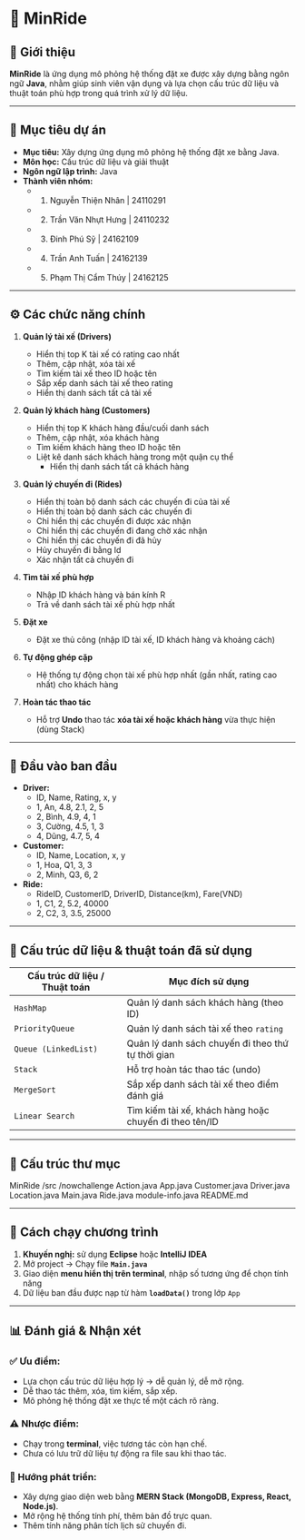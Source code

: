 # 🚖 MinRide

## 🧩 Giới thiệu
**MinRide** là ứng dụng mô phỏng hệ thống đặt xe được xây dựng bằng ngôn ngữ **Java**, nhằm giúp sinh viên vận dụng và lựa chọn cấu trúc dữ liệu và thuật toán phù hợp trong quá trình xử lý dữ liệu.

---

## 🎯 Mục tiêu dự án
- **Mục tiêu:** Xây dựng ứng dụng mô phỏng hệ thống đặt xe bằng Java.  
- **Môn học:** Cấu trúc dữ liệu và giải thuật  
- **Ngôn ngữ lập trình:** Java  
- **Thành viên nhóm:**  
  - 1.  Nguyễn Thiện Nhân | 24110291
  - 2.  Trần Văn Nhựt Hưng | 24110232
  - 3.  Đinh Phú Sỹ | 24162109
  - 4.  Trần Anh Tuấn | 24162139
  - 5.  Phạm Thị Cẩm Thúy | 24162125

---

## ⚙️ Các chức năng chính
1. **Quản lý tài xế (Drivers)**
   - Hiển thị top K tài xế có rating cao nhất   
   - Thêm, cập nhật, xóa tài xế  
   - Tìm kiếm tài xế theo ID hoặc tên  
   - Sắp xếp danh sách tài xế theo rating
   - Hiển thị danh sách tất cả tài xế

2. **Quản lý khách hàng (Customers)**
   - Hiển thị top K khách hàng đầu/cuối danh sách  
   - Thêm, cập nhật, xóa khách hàng  
   - Tìm kiếm khách hàng theo ID hoặc tên  
   - Liệt kê danh sách khách hàng trong một quận cụ thể  
      - Hiển thị danh sách tất cả khách hàng

3. **Quản lý chuyến đi (Rides)**
   - Hiển thị toàn bộ danh sách các chuyến đi của tài xế
   - Hiển thị toàn bộ danh sách các chuyến đi
   - Chỉ hiển thị các chuyến đi được xác nhận
   - Chỉ hiển thị các chuyến đi đang chờ xác nhận
   - Chỉ hiển thị các chuyến đi đã hủy
   - Hủy chuyến đi bằng Id
   - Xác nhận tất cả chuyến đi

4. **Tìm tài xế phù hợp**
   - Nhập ID khách hàng và bán kính R  
   - Trả về danh sách tài xế phù hợp nhất

5. **Đặt xe**
   - Đặt xe thủ công (nhập ID tài xế, ID khách hàng và khoảng cách)

6. **Tự động ghép cặp**
   - Hệ thống tự động chọn tài xế phù hợp nhất (gần nhất, rating cao nhất) cho khách hàng  

7. **Hoàn tác thao tác**
   - Hỗ trợ **Undo** thao tác **xóa tài xế hoặc khách hàng** vừa thực hiện (dùng Stack)

---

## 💬 Đầu vào ban đầu
- **Driver:** 
  - ID, Name, Rating, x, y
  - 1, An, 4.8, 2.1, 2, 5
  - 2, Bình, 4.9, 4, 1
  - 3, Cường, 4.5, 1, 3
  - 4, Dũng, 4.7, 5, 4
- **Customer:**  
  - ID, Name, Location, x, y
  - 1, Hoa, Q1, 3, 3
  - 2, Minh, Q3, 6, 2
- **Ride:**  
  - RideID, CustomerID, DriverID, Distance(km), Fare(VND)
  - 1, C1, 2, 5.2, 40000
  - 2, C2, 3, 3.5, 25000

---

## 🧠 Cấu trúc dữ liệu & thuật toán đã sử dụng

| Cấu trúc dữ liệu / Thuật toán | Mục đích sử dụng |
|-------------------------------|------------------|
| `HashMap` | Quản lý danh sách khách hàng (theo ID) |
| `PriorityQueue` | Quản lý danh sách tài xế theo `rating` |
| `Queue (LinkedList)` | Quản lý danh sách chuyến đi theo thứ tự thời gian |
| `Stack` | Hỗ trợ hoàn tác thao tác (undo) |
| `MergeSort` | Sắp xếp danh sách tài xế theo điểm đánh giá |
| `Linear Search` | Tìm kiếm tài xế, khách hàng hoặc chuyến đi theo tên/ID |

---

## 📂 Cấu trúc thư mục
MinRide
    /src
        /nowchallenge
            Action.java
            App.java
            Customer.java
            Driver.java
            Location.java
            Main.java
            Ride.java
        module-info.java
    README.md

---

## 🚀 Cách chạy chương trình
1. **Khuyến nghị:** sử dụng **Eclipse** hoặc **IntelliJ IDEA**  
2. Mở project → Chạy file **`Main.java`**  
3. Giao diện **menu hiển thị trên terminal**, nhập số tương ứng để chọn tính năng  
4. Dữ liệu ban đầu được nạp từ hàm **`loadData()`** trong lớp `App`  

---

## 📊 Đánh giá & Nhận xét

### ✅ Ưu điểm:
- Lựa chọn cấu trúc dữ liệu hợp lý → dễ quản lý, dễ mở rộng.  
- Dễ thao tác thêm, xóa, tìm kiếm, sắp xếp.  
- Mô phỏng hệ thống đặt xe thực tế một cách rõ ràng.

### ⚠️ Nhược điểm:
- Chạy trong **terminal**, việc tương tác còn hạn chế.  
- Chưa có lưu trữ dữ liệu tự động ra file sau khi thao tác.

### 🔮 Hướng phát triển:
- Xây dựng giao diện web bằng **MERN Stack (MongoDB, Express, React, Node.js)**.  
- Mở rộng hệ thống tính phí, thêm bản đồ trực quan.  
- Thêm tính năng phân tích lịch sử chuyến đi.